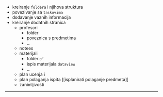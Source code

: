
- kreiranje `foldera` i njihova struktura
- povezivanje sa `taskovima`
- dodavanje vaznih informacija
- kreiranje dodatnih stranica
	- profesori
		- folder
		- poveznica s predmetima
		- …
	- notees
	- materijali
		- folder ✅
		- ispis materijala `dataview`
		- …
	- plan ucenja i
	- plan polaganja ispita [[isplanirati polaganje predmeta]]
	- zanimljivosti

---

